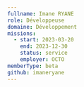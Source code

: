```yaml
---
fullname: Imane RYANE
role: Développeuse
domaine: Développement
missions:
  - start: 2023-03-20
    end: 2023-12-30
    status: service
    employer: OCTO
memberType: beta
github: imaneryane
---
```


